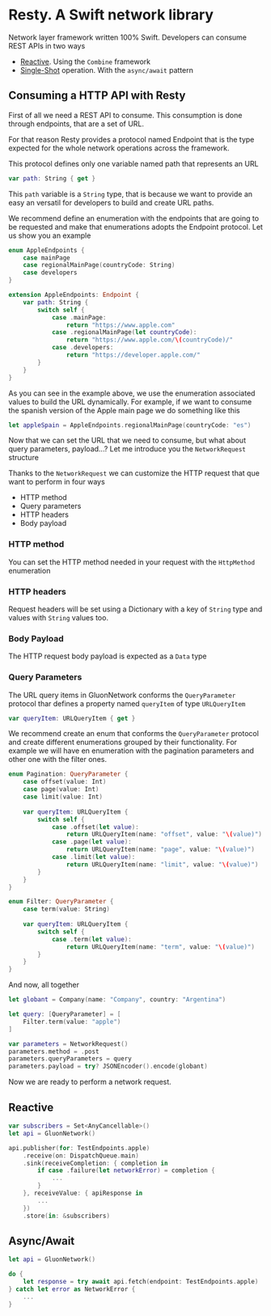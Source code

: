 # Resty. A Swift network library

Network layer framework written 100% Swift. Developers can consume REST APIs in two ways

* [Reactive](#reactive). Using the `Combine` framework
* [Single-Shot](#asyncawait) operation. With the `async/await` pattern

## Consuming a HTTP API with Resty

First of all we need a REST API to consume. This consumption is done through endpoints, that are a set of URL.

For that reason Resty provides a protocol named Endpoint that is the type expected for the whole network operations across the framework.

This protocol defines only one variable named path that represents an URL

```swift
var path: String { get }
```

This `path` variable is a `String` type, that is because we want to provide an easy an versatil for developers to build and create URL paths.

We recommend define an enumeration with the endpoints that are going to be requested and make that enumerations adopts the Endpoint protocol. Let us show you an example

```swift
enum AppleEndpoints {
    case mainPage
    case regionalMainPage(countryCode: String)
    case developers
}

extension AppleEndpoints: Endpoint {
    var path: String {
        switch self {
            case .mainPage:
                return "https://www.apple.com"
            case .regionalMainPage(let countryCode):
                return "https://www.apple.com/\(countryCode)/"
            case .developers:
                return "https://developer.apple.com/"
        }
    }
}
```

As you can see in the example above, we use the enumeration associated values to build the URL dynamically. For example, if we want to consume the spanish version of the Apple main page we do something like this

```swift
let appleSpain = AppleEndpoints.regionalMainPage(countryCode: "es")
```

Now that we can set the URL that we need to consume, but what about query parameters, payload...? Let me introduce you the `NetworkRequest` structure  

Thanks to the `NetworkRequest` we can customize the HTTP request that que want to perform in four ways

* HTTP method
* Query parameters
* HTTP headers
* Body payload

### HTTP method
You can set the HTTP method needed in your request with the `HttpMethod` enumeration

### HTTP headers
Request headers will be set using a Dictionary with a key of `String` type and values with `String` values too.

### Body Payload
The HTTP request body payload is expected as a `Data` type

### Query Parameters
The URL query items in GluonNetwork conforms the `QueryParameter` protocol thar defines a property named `queryItem` of type `URLQueryItem`

```swift
var queryItem: URLQueryItem { get }
```

We recommend create an enum that conforms the `QueryParameter` protocol and create different enumerations grouped by their functionality. For example we will have en enumeration with the pagination parameters and other one with the filter ones.

```swift
enum Pagination: QueryParameter {
    case offset(value: Int)
    case page(value: Int)
    case limit(value: Int)
    
    var queryItem: URLQueryItem {
        switch self {
            case .offset(let value): 
                return URLQueryItem(name: "offset", value: "\(value)")
            case .page(let value): 
                return URLQueryItem(name: "page", value: "\(value)")
            case .limit(let value): 
                return URLQueryItem(name: "limit", value: "\(value)")
        }
    }
}

enum Filter: QueryParameter {
    case term(value: String)
    
    var queryItem: URLQueryItem {
        switch self {
            case .term(let value): 
                return URLQueryItem(name: "term", value: "\(value)")
        }
    }
}
```

And now, all together

```swift
let globant = Company(name: "Company", country: "Argentina")

let query: [QueryParameter] = [
    Filter.term(value: "apple")
]

var parameters = NetworkRequest()
parameters.method = .post
parameters.queryParameters = query
parameters.payload = try? JSONEncoder().encode(globant)
```

Now we are ready to perform a network request.

## Reactive

```swift
var subscribers = Set<AnyCancellable>()
let api = GluonNetwork()

api.publisher(for: TestEndpoints.apple)
    .receive(on: DispatchQueue.main)
    .sink(receiveCompletion: { completion in
        if case .failure(let networkError) = completion {
            ...
        }
    }, receiveValue: { apiResponse in
        ...
    })
    .store(in: &subscribers)
```

## Async/Await

```swift
let api = GluonNetwork()

do {
    let response = try await api.fetch(endpoint: TestEndpoints.apple)
} catch let error as NetworkError {
    ...
}
```
